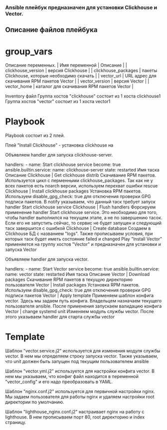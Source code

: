 ### Ansible плейбук предназначен для установки Clickhouse и Vector.
## Описание файлов плейбука

# group_vars

Описание переменных.
| Имя переменной | Описание |
| clickhouse_version | версия Clickhouse |
| clickhouse_packages | пакеты Clickhouse, которые необходимо скачать |
| vector_url | URL адрес для скачивания RPM пакетов Vector |
| vector_version | версия Vector |
| vector_home | каталог для скачивания RPM пакетов Vector |

Inventory файл
Группа хостов "clickhouse" состоит из 1 хоста clickhouse1
Группа хостов "vector" состоит из 1 хоста vector1

# Playbook
Playbook состоит из 2 плей.

Плей "Install Clickhouse" - установка clickhouse на 

Объявляем handler для запуска clickhouse-server.

handlers:
    - name: Start clickhouse service
      become: true
      ansible.builtin.service:
        name: clickhouse-server
        state: restarted
Имя таска	Описание
Clickhouse | Get clickhouse distrib	Скачивание RPM пакетов. Используется цикл с перменными clickhouse_packages. Так как не у всех пакетов есть noarch версии, используем перехват ошибки rescue
Clickhouse | Install clickhouse packages	Установка RPM пакетов. Используем disable_gpg_check: true для отключения проверки GPG подписи пакетов. В notify указываем, что данный таск требует запуск handler Start clickhouse service
Clickhouse | Flush handlers	Форсируем применение handler Start clickhouse service. Это необходимо для того, чтобы handler выполнился на текущем этапе, а не по завершению тасок. Если его не запустить сейчас, то сервис не будет запущен и следующий таск завершится с ошибкой
Clickhouse | Create database	Создаем в Clickhouse БД с названием "logs". Также прописываем условия, при которых таск будет иметь состояние failed и changed
Play "Install Vector" применяется на группу хостов "Vector" и предназначен для установки и запуска Vector

Объявляем handler для запуска vector.

  handlers:
    - name: Start Vector service
      become: true
      ansible.builtin.service:
        name: vector
        state: restarted
Имя таска	Описание
Vector | Download packages	Скачивание RPM пакетов в текущую директорию пользователя
Vector | Install packages	Установка RPM пакетов. Используем disable_gpg_check: true для отключения проверки GPG подписи пакетов
Vector | Apply template	Применяем шаблон конфига vector. Здесь мы задаем путь конфига. Владельцем назначаем текущего пользователя ansible. После применения запускаем валидацию конфига
Vector | change systemd unit	Изменяем модуль службы vector. После этого указываем handler для старта службы vector

# Template
Шаблон "vector.service.j2" используется для изменения модуля службы vector. В нем мы определяем строку запуска vector. Также указываем, что unit должен быть запущен под текущим пользователем ansible

Шаблон "vector.yml.j2" используется для настройки конфига vector. В нем мы указываем, что конфиг файл находится в переменной "vector_config" и его надо преобразовать в YAML.

Шаблон "nginx.conf.j2" используется для первичной настройки nginx. Мы задаем пользователя для работы nginx и удаляем настройки root директории по умолчанию.

Шаблон "lighthouse_nginx.conf.j2" настраивает nginx на работу с lighthouse. В нем прописываем порт 80, root директорию и index страницу.
